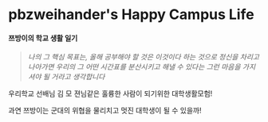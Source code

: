 pbzweihander's Happy Campus Life
===

#### 쯔방이의 학교 생활 일기

>*나의 그 핵심 목표는, 올해 공부해야 할 것은 이것이다 하는 것으로 정신을 차리고 나아가면 우리의 그 어떤 시간표를 분산시키고 해낼 수 있다는 그런 마음을 가지셔야 될 거라고 생각합니다*

우리학교 선배님 김 모 젼님같은 훌륭한 사람이 되기위한 대학생활모험!

과연 쯔방이는 군대의 위협을 물리치고 멋진 대학생이 될 수 있을까!

